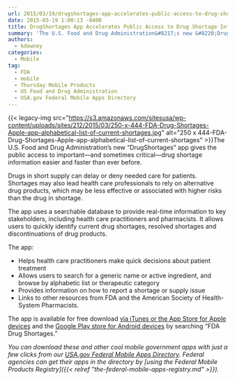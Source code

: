 ```yaml
---
url: 2015/03/19/drugshortages-app-accelerates-public-access-to-drug-shortage-information.md
date: 2015-03-19 1:00:13 -0400
title: DrugShortages App Accelerates Public Access to Drug Shortage Information
summary: 'The U.S. Food and Drug Administration&#8217;s new &#8220;DrugShortages&#8221; app gives the public access to important&mdash;and sometimes critical&mdash;drug shortage information easier and faster than ever before. Drugs in short supply can delay or deny needed care for patients. Shortages may also lead health care professionals to rely on alternative drug products,'
authors:
  - kdowney
categories:
  - Mobile
tag:
  - FDA
  - mobile
  - Thursday Mobile Products
  - US Food and Drug Administration
  - USA.gov Federal Mobile Apps Directory
---
```


{{< legacy-img src="https://s3.amazonaws.com/sitesusa/wp-content/uploads/sites/212/2015/03/250-x-444-FDA-Drug-Shortages-Apple-app-alphabetical-list-of-current-shortages.jpg" alt="250 x 444-FDA-Drug-Shortages-Apple-app-alphabetical-list-of-current-shortages" >}}The U.S. Food and Drug Administration&#8217;s new &#8220;DrugShortages&#8221; app gives the public access to important—and sometimes critical—drug shortage information easier and faster than ever before.

Drugs in short supply can delay or deny needed care for patients. Shortages may also lead health care professionals to rely on alternative drug products, which may be less effective or associated with higher risks than the drug in shortage.

The app uses a searchable database to provide real-time information to key stakeholders, including health care practitioners and pharmacists. It allows users to quickly identify current drug shortages, resolved shortages and discontinuations of drug products.

The app:

  * Helps health care practitioners make quick decisions about patient treatment
  * Allows users to search for a generic name or active ingredient, and browse by alphabetic list or therapeutic category
  * Provides information on how to report a shortage or supply issue
  * Links to other resources from FDA and the American Society of Health-System Pharmacists.

The app is available for free download [via iTunes or the App Store for Apple devices](https://itunes.apple.com/WebObjects/MZStore.woa/wa/viewSoftware?id=944986401&mt=8) and the [Google Play store for Android devices](https://play.google.com/store/apps/details?id=gov.fda.drugshortages) by searching “FDA Drug Shortages.”

_You can download these and other cool mobile government apps with just a few clicks from our [USA.gov Federal Mobile Apps Directory](http://www.usa.gov/mobileapps.shtml). Federal agencies can get their apps in the directory by [using the Federal Mobile Products Registry]({{< relref "the-federal-mobile-apps-registry.md" >}})._